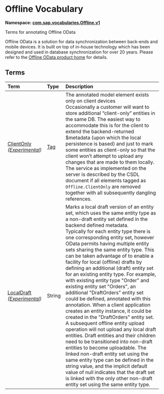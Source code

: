 # Offline Vocabulary
**Namespace: [com.sap.vocabularies.Offline.v1](Offline.xml)**

Terms for annotating Offline OData


Offline OData is a solution for data synchronization between back-ends and mobile devices.
It is built on top of in-house technology which has been designed and used in database synchronization for over 20 years.
Please refer to the [Offline OData product home](https://help.sap.com/doc/f53c64b93e5140918d676b927a3cd65b/Cloud/en-US/docs-en/guides/features/offline/overview.html) for details.
        


## Terms

Term|Type|Description
:---|:---|:----------
[ClientOnly](./Offline.xml#L41:~:text=<Term%20Name="-,ClientOnly,-") *([Experimental](Common.md#Experimental))*|[Tag](https://github.com/oasis-tcs/odata-vocabularies/blob/main/vocabularies/Org.OData.Core.V1.md#Tag)|<a name="ClientOnly"></a>The annotated model element exists only on client devices<br>Occasionally a customer will want to store additional “client-only” entities in the same DB. The easiest way to accommodate this is for the client to extend the backend-returned $metadata (upon which the local persistence is based) and just to mark some entities as client-only so that the client won’t attempt to upload any changes that are made to them locally. The service as implemented on the server is described by the CSDL document if all elements tagged as `Offline.ClientOnly` are removed together with all subsequently dangling references.
[LocalDraft](./Offline.xml#L55:~:text=<Term%20Name="-,LocalDraft,-") *([Experimental](Common.md#Experimental))*|String|<a name="LocalDraft"></a>Marks a local draft version of an entity set, which uses the same entity type as a non-draft entity set defined in the backend defined metadata.<br>Typically for each entity type there is one corresponding entity set, however OData permits having multiple entity sets sharing the same entity type. This can be taken advantage of to enable a facility for local (offline) drafts by defining an additional (draft) entity set for an existing entity type. For example, with existing entity type "Order" and existing entity set "Orders", an additional "DraftOrders" entity set could be defined, annotated with this annotation. When a client application creates an entity instance, it could be created in the "DraftOrders" entity set. A subsequent offline entity upload operation will not upload any local draft entities. Draft entities and their children need to be transitioned into non-draft entities to become uploadable. The linked non-draft entity set using the same entity type can be defined in the string value, and the implicit default value of null indicates that the draft set is linked with the only other non-draft entity set using the same entity type.
